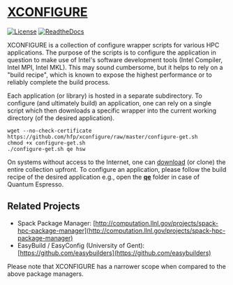 # [XCONFIGURE](https://github.com/hfp/xconfigure/raw/master/xconfigure.pdf)
[![License](https://img.shields.io/badge/license-BSD3-blue.svg)](LICENSE) [![ReadtheDocs](http://readthedocs.org/projects/xconfigure/badge/?version=latest "Read the Docs")](http://xconfigure.readthedocs.io/en/latest/)

XCONFIGURE is a collection of configure wrapper scripts for various HPC applications. The purpose of the scripts is to configure the application in question to make use of Intel's software development tools (Intel Compiler, Intel MPI, Intel MKL). This may sound cumbersome, but it helps to rely on a "build recipe", which is known to expose the highest performance or to reliably complete the build process.

Each application (or library) is hosted in a separate subdirectory. To configure (and ultimately build) an application, one can rely on a single script which then downloads a specific wrapper into the current working directory (of the desired application).

```
wget --no-check-certificate https://github.com/hfp/xconfigure/raw/master/configure-get.sh
chmod +x configure-get.sh
./configure-get.sh qe hsw
```

On systems without access to the Internet, one can [download](https://github.com/hfp/xconfigure/archive/master.zip) (or clone) the entire collection upfront. To configure an application, please follow the build recipe of the desired application e.g., open the **[qe](qe/README.md#quantum-espresso-qe)** folder in case of Quantum Espresso.

## Related Projects

* Spack Package Manager: [http://computation.llnl.gov/projects/spack-hpc-package-manager](http://computation.llnl.gov/projects/spack-hpc-package-manager)
* EasyBuild / EasyConfig (University of Gent): [https://github.com/easybuilders](https://github.com/easybuilders)

Please note that XCONFIGURE has a narrower scope when compared to the above package managers.

